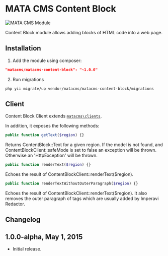 MATA CMS Content Block
==========================================

![MATA CMS Module](https://s3-eu-west-1.amazonaws.com/qi-interactive/assets/mata-cms/gear-mata-logo%402x.png?X-Amz-Date=20150501T104949Z&X-Amz-Expires=300&X-Amz-Algorithm=AWS4-HMAC-SHA256&X-Amz-Signature=391e66dd013015a340c359952865c17f403be588c0092bfc05f2b329874c767b&X-Amz-Credential=ASIAIYUC55RNOWMVXRHQ/20150501/eu-west-1/s3/aws4_request&X-Amz-SignedHeaders=Host&x-amz-security-token=AQoDYXdzEHQakAJeVPWGZDIMtDo9B3r4e3dITlOfLgX5Pd5mYADeErt/vK9MtnvBJA5VbEoF01DKk48jn3qNJARt%2BpJvHerZ5D87F3pyPf7KK5zzOo93zVt3I6CRaSBTiYNeRjv39V8O8r0ULwsF426hUy20IE90sqFXZB54z7mUn33JnZ6Mid4HpCLdJdR0hRmqLbRpSQUj1eFSdHqF2HEJ22luvCeB9fCiL%2BchZqwR1OsEsIx8lUHaf7UAHlftXNaRkOVhv08xHLvoBRTB%2B%2BZBArLVM6lcAi4PlSykwb0ba41bgawSAE27Fodd6HysCYY/ogpeRhb4U3/YD7j8MzMcPvaqUIInd22ahvzDoYl8MmnYeCZ%2BgPPXECCRtI2qBQ%3D%3D)


Content Block module allows adding blocks of HTML code into a web page. 


Installation
------------

1. Add the module using composer: 

```json
"matacms/matacms-content-block": "~1.0.0"
```

2. Run migrations
```
php yii migrate/up vendor/matacms/matacms-content-block/migrations
```


Client
------

Content Block Client extends [`matacms\clients`](https://github.com/qi-interactive/matacms-base/blob/development/clients/SimpleClient.php). 

In addition, it exposes the following methods: 

```php
public function getText($region) {}
```
Returns ContentBlock::Text for a given region. If the model is not found, and ContentBlockClient::safeMode is set to false an exception will be thrown. Otherwise an 'HttpException' will be thrown.


```php
public function renderText($region) {}
```
Echoes the result of ContentBlockClient::renderText($region).


```php
public function renderTextWithoutOuterParagraph($region) {}
```
Echoes the result of ContentBlockClient::renderText($region). It also removes the outer paragraph of tags which are usually added by Imperavi Redactor.


Changelog
---------

## 1.0.0-alpha, May 1, 2015

- Initial release.
